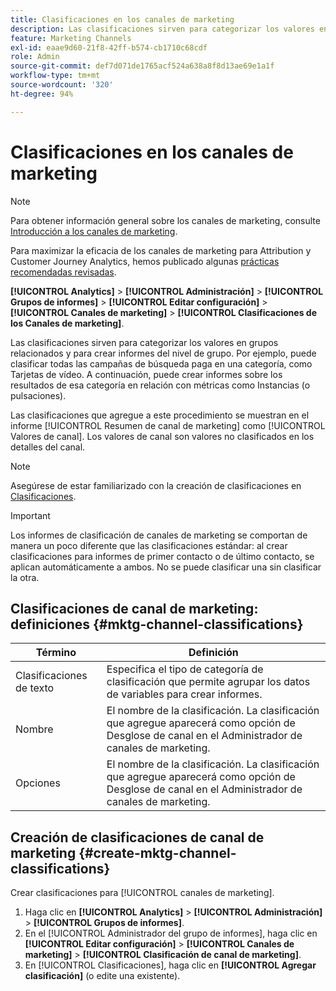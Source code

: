 ```yaml
---
title: Clasificaciones en los canales de marketing
description: Las clasificaciones sirven para categorizar los valores en grupos relacionados y para crear informes del nivel de grupo. Por ejemplo, puede clasificar todas las campañas de búsqueda paga en una categoría, como Tarjetas de vídeo. A continuación, puede crear informes sobre los resultados de esa categoría en relación con métricas como Instancias (o pulsaciones).
feature: Marketing Channels
exl-id: eaae9d60-21f8-42ff-b574-cb1710c68cdf
role: Admin
source-git-commit: def7d071de1765acf524a638a8f8d13ae69e1a1f
workflow-type: tm+mt
source-wordcount: '320'
ht-degree: 94%

---
```


# Clasificaciones en los canales de marketing

>[!NOTE]
>
> Para obtener información general sobre los canales de marketing, consulte [Introducción a los canales de marketing](/help/components/c-marketing-channels/c-getting-started-mchannel.md).
>
> Para maximizar la eficacia de los canales de marketing para Attribution y Customer Journey Analytics, hemos publicado algunas [prácticas recomendadas revisadas](/help/components/c-marketing-channels/mchannel-best-practices.md).

**[!UICONTROL Analytics]** > **[!UICONTROL Administración]** > **[!UICONTROL Grupos de informes]** > **[!UICONTROL Editar configuración]** > **[!UICONTROL Canales de marketing]** > **[!UICONTROL Clasificaciones de los Canales de marketing]**.

Las clasificaciones sirven para categorizar los valores en grupos relacionados y para crear informes del nivel de grupo. Por ejemplo, puede clasificar todas las campañas de búsqueda paga en una categoría, como Tarjetas de vídeo. A continuación, puede crear informes sobre los resultados de esa categoría en relación con métricas como Instancias (o pulsaciones).

Las clasificaciones que agregue a este procedimiento se muestran en el informe [!UICONTROL Resumen de canal de marketing] como [!UICONTROL Valores de canal]. Los valores de canal son valores no clasificados en los detalles del canal.

>[!NOTE]
>
>Asegúrese de estar familiarizado con la creación de clasificaciones en [Clasificaciones](/help/components/classifications/c-classifications.md).

>[!IMPORTANT]
>
>Los informes de clasificación de canales de marketing se comportan de manera un poco diferente que las clasificaciones estándar: al crear clasificaciones para informes de primer contacto o de último contacto, se aplican automáticamente a ambos. No se puede clasificar una sin clasificar la otra.

## Clasificaciones de canal de marketing: definiciones {#mktg-channel-classifications}

| Término | Definición |
|--- |--- |
| Clasificaciones de texto | Especifica el tipo de categoría de clasificación que permite agrupar los datos de variables para crear informes. |
| Nombre | El nombre de la clasificación. La clasificación que agregue aparecerá como opción de Desglose de canal en el Administrador de canales de marketing. |
| Opciones | El nombre de la clasificación. La clasificación que agregue aparecerá como opción de Desglose de canal en el Administrador de canales de marketing. |

## Creación de clasificaciones de canal de marketing {#create-mktg-channel-classifications}

Crear clasificaciones para [!UICONTROL canales de marketing].

1. Haga clic en **[!UICONTROL Analytics]** > **[!UICONTROL Administración]** > **[!UICONTROL Grupos de informes]**.
1. En el [!UICONTROL Administrador del grupo de informes], haga clic en **[!UICONTROL Editar configuración]** > **[!UICONTROL Canales de marketing]** > **[!UICONTROL Clasificación de canal de marketing]**.
1. En [!UICONTROL Clasificaciones], haga clic en **[!UICONTROL Agregar clasificación]** (o edite una existente).
